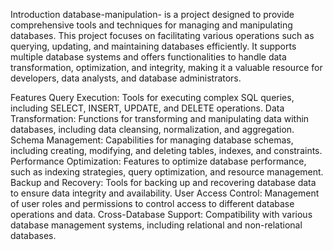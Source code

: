 Introduction
database-manipulation- is a project designed to provide comprehensive tools and techniques for managing and manipulating databases. This project focuses on facilitating various operations such as querying, updating, and maintaining databases efficiently. It supports multiple database systems and offers functionalities to handle data transformation, optimization, and integrity, making it a valuable resource for developers, data analysts, and database administrators.

Features
Query Execution: Tools for executing complex SQL queries, including SELECT, INSERT, UPDATE, and DELETE operations.
Data Transformation: Functions for transforming and manipulating data within databases, including data cleansing, normalization, and aggregation.
Schema Management: Capabilities for managing database schemas, including creating, modifying, and deleting tables, indexes, and constraints.
Performance Optimization: Features to optimize database performance, such as indexing strategies, query optimization, and resource management.
Backup and Recovery: Tools for backing up and recovering database data to ensure data integrity and availability.
User Access Control: Management of user roles and permissions to control access to different database operations and data.
Cross-Database Support: Compatibility with various database management systems, including relational and non-relational databases.
